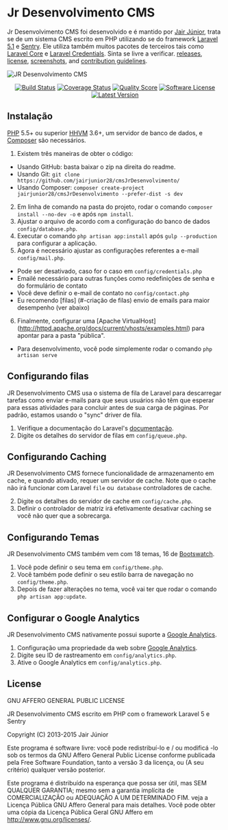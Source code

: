 Jr Desenvolvimento CMS
=======================

Jr Desenvolvimento CMS foi desenvolvido e é mantido por  [Jair Júnior](https://github.com/jairjunior28), trata se de um sistema CMS escrito em PHP utilizando se do framework [Laravel 5.1](http://laravel.com) e [Sentry](https://cartalyst.com/manual/sentry). Ele utiliza também muitos pacotes de terceiros tais como [Laravel Core](https://github.com/GrahamCampbell/Laravel-Core) e [Laravel Credentials](https://github.com/BootstrapCMS/Credentials). Sinta se livre a verificar. [releases](https://github.com/BootstrapCMS/CMS/releases), [license](LICENSE), [screenshots](SCREENSHOTS.md), and [contribution guidelines](CONTRIBUTING.md).

![JR Desenvolvimento CMS]()

<p align="center">
<a href="https://travis-ci.org/BootstrapCMS/CMS"><img src="https://img.shields.io/travis/BootstrapCMS/CMS/master.svg?style=flat-square" alt="Build Status"></img></a>
<a href="https://scrutinizer-ci.com/g/BootstrapCMS/CMS/code-structure"><img src="https://img.shields.io/scrutinizer/coverage/g/BootstrapCMS/CMS.svg?style=flat-square" alt="Coverage Status"></img></a>
<a href="https://scrutinizer-ci.com/g/BootstrapCMS/CMS"><img src="https://img.shields.io/scrutinizer/g/BootstrapCMS/CMS.svg?style=flat-square" alt="Quality Score"></img></a>
<a href="LICENSE"><img src="https://img.shields.io/badge/license-AGPL%203.0-brightgreen.svg?style=flat-square" alt="Software License"></img></a>
<a href="https://github.com/BootstrapCMS/CMS/releases"><img src="https://img.shields.io/github/release/BootstrapCMS/CMS.svg?style=flat-square" alt="Latest Version"></img></a>
</p>


## Instalação

[PHP](https://php.net) 5.5+ ou superior [HHVM](http://hhvm.com) 3.6+, um servidor de banco de dados, e [Composer](https://getcomposer.org) são necessários.

1. Existem três maneiras de obter o código:
  * Usando GitHub: basta baixar o zip na direita do readme.
  * Usando Git: `git clone https://github.com/jairjunior28/cmsJrDesenvolvimento/`
  * Usando Composer: `composer create-project jairjunior28/cmsJrDesenvolvimento --prefer-dist -s dev`
2. Em linha de comando na pasta do projeto, rodar o comando `composer install --no-dev -o` e após `npm install`.
3. Ajustar o arquivo de acordo com a configuração do banco de dados `config/database.php`.
4. Executar o comando `php artisan app:install` após  `gulp --production` para configurar a aplicação.
5. Agora é necessário ajustar as configurações referentes a e-mail `config/mail.php`.
  * Pode ser desativado, caso for o caso em  `config/credentials.php`
  * Emailé necessário para outras funções como redefinições de senha e do formulário de contato
  * Você deve definir o e-mail de contato no `config/contact.php`
  * Eu recomendo [filas] (#-criação de filas) envio de emails para maior desempenho (ver abaixo)
6. Finalmente, configurar uma [Apache VirtualHost] (http://httpd.apache.org/docs/current/vhosts/examples.html) para apontar para a pasta "pública".
  * Para desenvolvimento, você pode simplemente rodar o comando  `php artisan serve`


## Configurando filas

JR Desenvolvimento CMS usa o sistema de fila de Laravel para descarregar tarefas como enviar e-mails para que seus usuários não têm que esperar para essas atividades para concluir antes de sua carga de páginas. Por padrão, estamos usando o "sync" driver de fila.
1. Verifique a documentação do Laravel's [documentação](http://laravel.com/docs/master/queues#configuration).
2. Digite os detalhes do servidor de filas em `config/queue.php`.


## Configurando Caching

JR Desenvolvimento CMS fornece funcionalidade de armazenamento em cache, e quando ativado, requer um servidor de cache.
Note que o cache não irá funcionar com Laravel `file` ou` database` controladores de cache.


2. Digite os detalhes do servidor de cache em `config/cache.php`.
3. Definir o controlador de matriz irá efetivamente desativar caching se você não quer que a sobrecarga.


## Configurando Temas

JR Desenvolvimento CMS também vem com 18 temas, 16 de [Bootswatch](http://bootswatch.com).

1. Você pode definir o seu tema em `config/theme.php`.
2. Você também pode definir o seu estilo barra de navegação no `config/theme.php`.
3. Depois de fazer alterações no tema, você vai ter que rodar o comando `php artisan app:update`.


##  Configurar o Google Analytics

JR Desenvolvimento CMS nativamente possui suporte a [Google Analytics](http://www.google.com/analytics).

1. Configuração uma propriedade da web sobre [Google Analytics](http://www.google.com/analytics).
2. Digite seu ID de rastreamento em `config/analytics.php`.
3. Ative o Google Analytics em `config/analytics.php`.



## License

GNU AFFERO GENERAL PUBLIC LICENSE

JR Desenvolvimento CMS escrito em  PHP com o framework Laravel 5 e Sentry

Copyright (C) 2013-2015 Jair Júnior

Este programa é software livre: você pode redistribuí-lo e / ou modificá
-lo sob os termos da GNU Affero General Public License conforme publicada pela
Free Software Foundation, tanto a versão 3 da licença, ou
(A seu critério) qualquer versão posterior.

Este programa é distribuído na esperança que possa ser útil,
mas SEM QUALQUER GARANTIA; mesmo sem a garantia implícita de
COMERCIALIZAÇÃO ou ADEQUAÇÃO A UM DETERMINADO FIM. veja a
Licença Pública GNU Affero General para mais detalhes.
Você pode obter uma cópia da Licença Pública Geral GNU Affero
 em <http://www.gnu.org/licenses/>.
